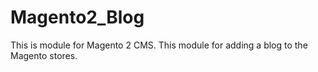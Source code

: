 # Magento2_Blog
This is module for Magento 2 CMS. This module for adding a blog to the Magento stores.
